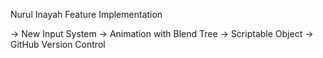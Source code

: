 Nurul Inayah 
Feature Implementation

-> New Input System
-> Animation with Blend Tree
-> Scriptable Object
-> GitHub Version Control
